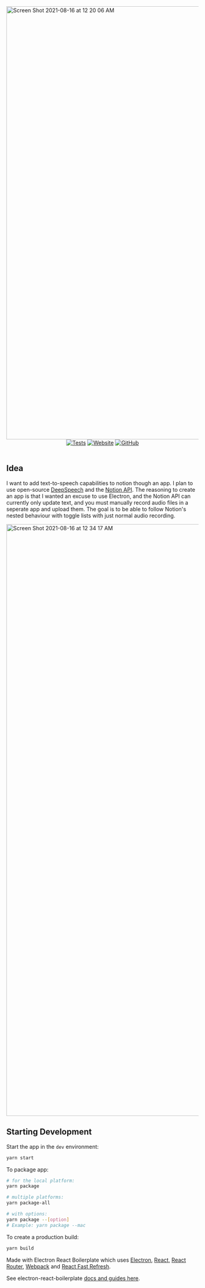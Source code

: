 <img width="1136" alt="Screen Shot 2021-08-16 at 12 20 06 AM" src="https://user-images.githubusercontent.com/53503018/129514708-2cff0d2b-f43b-4742-8b27-974ed7d01966.png">

<div align="center">
  <a href="https://github.com/Avery2/ThoughtApp/actions/workflows/test.yml"><img alt="Tests" src="https://github.com/Avery2/ThoughtApp/actions/workflows/test.yml/badge.svg"/></a>
  <a href="http://www.averychan.site/ThoughtApp/"><img alt="Website" src="https://img.shields.io/website?down_color=lightgrey&down_message=offline&label=site&up_color=green&up_message=online&url=https%3A%2F%2Fwww.averychan.site/ThoughtApp/"/></a>
  <a href="https://github.com/Avery2/ThoughtApp"><img alt="GitHub" src="https://img.shields.io/badge/GitHub-%230077B5.svg?style=flat&logo=github&logoColor=white&color=25292E"/></a>
</div><br/>

## Idea

I want to add text-to-speech capabilities to notion though an app. I plan to use open-source [DeepSpeech](https://github.com/mozilla/DeepSpeech) and the [Notion API](https://developers.notion.com/reference/intro). The reasoning to create an app is that I wanted an excuse to use Electron, and the Notion API can currently only update text, and you must manually record audio files in a seperate app and upload them. The goal is to be able to follow Notion's nested behaviour with toggle lists with just normal audio recording.

<img width="1552" alt="Screen Shot 2021-08-16 at 12 34 17 AM" src="https://user-images.githubusercontent.com/53503018/129515746-128f18a1-818c-40e5-b9c8-6de71b3192d6.png">

## Starting Development

Start the app in the `dev` environment:

```bash
yarn start
```

To package app:

```bash
# for the local platform:
yarn package

# multiple platforms:
yarn package-all

# with options:
yarn package --[option]
# Example: yarn package --mac
```

To create a production build:

```bash
yarn build
```

Made with Electron React Boilerplate which uses [Electron](https://electron.atom.io/), [React](https://facebook.github.io/react/), [React Router](https://github.com/reactjs/react-router), [Webpack](https://webpack.js.org/) and [React Fast Refresh](https://www.npmjs.com/package/react-refresh).

See electron-react-boilerplate [docs and guides here](https://electron-react-boilerplate.js.org/docs/installation).
